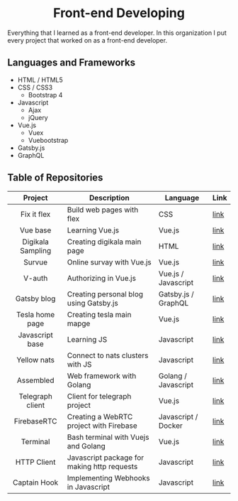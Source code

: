 <h1 align="center">
Front-end Developing
</h1>

Everything that I learned as a front-end developer. In this organization I put every project that worked on
as a front-end developer. 

## Languages and Frameworks

- HTML / HTML5
- CSS / CSS3
  - Bootstrap 4
- Javascript
  - Ajax
  - jQuery
- Vue.js
  - Vuex
   - Vuebootstrap
- Gatsby.js
- GraphQL

## Table of Repositories

| Project      | Description | Language | Link |
| :---------: | ----------- | --------| ------ |
| Fix it flex      | Build web pages with flex       | CSS |[link](https://github.com/frontend-developing/fix-it-flex) |
| Vue base      | Learning Vue.js       | Vue.js |[link](https://github.com/frontend-developing/vue-base) |
| Digikala Sampling      | Creating digikala main page       | HTML |[link](https://github.com/frontend-developing/digikala-sampling) |
| Survue      | Online survay with Vue.js       | Vue.js |[link](https://github.com/frontend-developing/sur-vue) |
| V-auth      | Authorizing in Vue.js       | Vue.js / Javascript |[link](https://github.com/frontend-developing/v-auth) |
| Gatsby blog      | Creating personal blog using Gatsby.js       | Gatsby.js / GraphQL |[link](https://github.com/frontend-developing/gatsby-blog) |
| Tesla home page      | Creating tesla main mapge       | Vue.js |[link](https://github.com/frontend-developing/tesla-home-page) |
| Javascript base      | Learning JS       | Javascript |[link](https://github.com/frontend-developing/javascript-base) |
| Yellow nats      | Connect to nats clusters with JS       | Javascript |[link](https://github.com/frontend-developing/yellow-nats) |
| Assembled      | Web framework with Golang       | Golang / Javascript |[link](https://github.com/frontend-developing/assembled) |
| Telegraph client      | Client for telegraph project       | Vue.js |[link](https://github.com/frontend-developing/telegraph-client) |
| FirebaseRTC | Creating a WebRTC project with Firebase | Javascript / Docker | [link](https://github.com/frontend-developing/firebase-rtc) |
| Terminal    | Bash terminal with Vuejs and Golang | Vue.js | [link](https://github.com/frontend-developing/terminal) |
| HTTP Client | Javascript package for making http requests | Javascript | [link](https://github.com/frontend-developing/http-client) |
| Captain Hook | Implementing Webhooks in Javascript | Javascript | [link](https://github.com/frontend-developing/captain-hook) |
